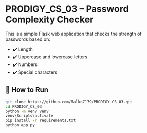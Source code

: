 # PRODIGY_CS_03 – Password Complexity Checker

This is a simple Flask web application that checks the strength of passwords based on:
- ✔️ Length
- ✔️ Uppercase and lowercase letters
- ✔️ Numbers
- ✔️ Special characters

## 🚀 How to Run

```bash
git clone https://github.com/Malko7179/PRODIGY_CS_03.git
cd PRODIGY_CS_03
python -m venv venv
venv\Scripts\activate
pip install -r requirements.txt
python app.py
